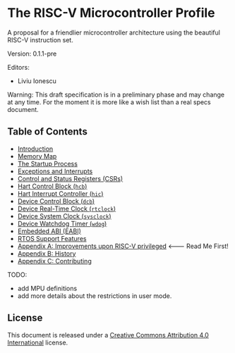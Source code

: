 # The RISC-V Microcontroller Profile

A proposal for a friendlier microcontroller architecture using the beautiful RISC-V instruction set.

Version: 0.1.1-pre

Editors:
* Liviu Ionescu

Warning: This draft specification is in a preliminary phase and may change at any time. For the moment it is more like a wish list than a real specs document.


## Table of Contents

* [Introduction](introduction.md)
* [Memory Map](memory-map.md)
* [The Startup Process](startup.md)
* [Exceptions and Interrupts](exceptions-and-interrupts.md)
* [Control and Status Registers (CSRs)](csrs.md)
* [Hart Control Block (`hcb`)](hart-control-block.md)
* [Hart Interrupt Controller (`hic`)](interrupt-controller.md)
* [Device Control Block (`dcb`)](device-control-block.md)
* [Device Real-Time Clock (`rtclock`)](real-time-clock.md)
* [Device System Clock (`sysclock`)](system-clock.md)
* [Device Watchdog Timer (`wdog`)](watchdog-timer.md)
* [Embedded ABI (EABI)](eabi.md)
* [RTOS Support Features](rtos-support-features.md)
* [Appendix A: Improvements upon RISC-V privileged](improvements-upon-privileged.md) <--- Read Me First!
* [Appendix B: History](history.md)
* [Appendix C: Contributing](contributing.md)

TODO:

- add MPU definitions
- add more details about the restrictions in user mode.

## License

This document is released under a [Creative Commons Attribution 4.0 International](https://creativecommons.org/licenses/by/4.0/legalcode) license.
